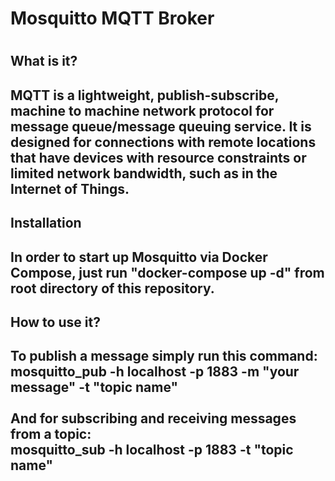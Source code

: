 <h1>Mosquitto MQTT Broker<h1>

<h2>What is it?<h2>
MQTT is a lightweight, publish-subscribe, machine to machine network protocol for message queue/message queuing service.
It is designed for connections with remote locations that have devices with resource constraints or limited network bandwidth, such as in the Internet of Things.

<h2>Installation<h2>
In order to start up Mosquitto via Docker Compose, just run "docker-compose up -d" from root directory of this repository.

<h2>How to use it?<h2>
To publish a message simply run this command: <br>
mosquitto_pub -h localhost -p 1883 -m "your message" -t "topic name"
<br>
<br>
And for subscribing and receiving messages from a topic: <br>
mosquitto_sub -h localhost -p 1883 -t "topic name"
